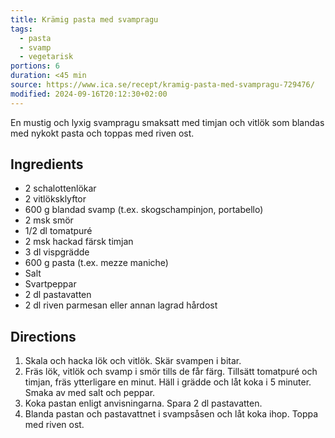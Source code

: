 ```yaml
---
title: Krämig pasta med svampragu
tags:
  - pasta
  - svamp
  - vegetarisk
portions: 6
duration: <45 min
source: https://www.ica.se/recept/kramig-pasta-med-svampragu-729476/
modified: 2024-09-16T20:12:30+02:00
---
```


En mustig och lyxig svampragu smaksatt med timjan och vitlök som blandas med nykokt pasta och toppas med riven ost.

## Ingredients
- 2 schalottenlökar
- 2 vitlöksklyftor
- 600 g blandad svamp (t.ex. skogschampinjon, portabello)
- 2 msk smör
- 1/2 dl tomatpuré
- 2 msk hackad färsk timjan
- 3 dl vispgrädde
- 600 g pasta (t.ex. mezze maniche)
- Salt
- Svartpeppar
- 2 dl pastavatten
- 2 dl riven parmesan eller annan lagrad hårdost

## Directions
1. Skala och hacka lök och vitlök. Skär svampen i bitar.
2. Fräs lök, vitlök och svamp i smör tills de får färg. Tillsätt tomatpuré och timjan, fräs ytterligare en minut. Häll i grädde och låt koka i 5 minuter. Smaka av med salt och peppar.
3. Koka pastan enligt anvisningarna. Spara 2 dl pastavatten.
4. Blanda pastan och pastavattnet i svampsåsen och låt koka ihop. Toppa med riven ost.
